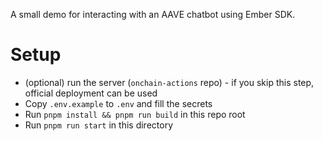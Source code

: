 A small demo for interacting with an AAVE chatbot using Ember SDK.

# Setup

- (optional) run the server (`onchain-actions` repo) - if you skip this step, official deployment can be used
- Copy `.env.example` to `.env` and fill the secrets
- Run `pnpm install && pnpm run build` in this repo root
- Run `pnpm run start` in this directory

